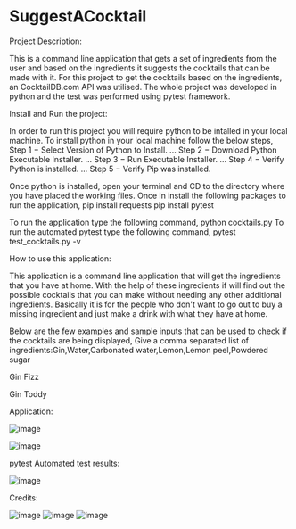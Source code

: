 # SuggestACocktail

Project Description:

This is a command line application that gets a set of ingredients from the user and based on the ingredients it suggests the cocktails that can be made with it. For this project to get the cocktails based on the ingredients, an CocktailDB.com API was utilised. The whole project was developed in python and the test was performed using pytest framework. 

Install and Run the project:

In order to run this project you will require python to be intalled in your local machine. To install python in your local machine follow the below steps,
Step 1 − Select Version of Python to Install. ...
Step 2 − Download Python Executable Installer. ...
Step 3 − Run Executable Installer. ...
Step 4 − Verify Python is installed. ...
Step 5 − Verify Pip was installed.

Once python is installed, open your terminal and CD to the directory where you have placed the working files. Once in install the following packages to run the application, 
pip install requests
pip install pytest

To run the application type the following command,
python cocktails.py
To run the automated pytest type the following command,
pytest test_cocktails.py -v

How to use this application: 

This application is a command line application that will get the ingredients that you have at home. With the help of these ingredients if will find out the possible cocktails that you can make without needing any other additional ingredients. Basically it is for the people who don't want to go out to buy a missing ingredient and just make a drink with what they have at home. 

Below are the few examples and sample inputs that can be used to check if the cocktails are being displayed, 
Give a comma separated list of ingredients:Gin,Water,Carbonated water,Lemon,Lemon peel,Powdered sugar

Gin Fizz

Gin Toddy

Application: 

![image](https://user-images.githubusercontent.com/64884749/181391402-1cb8d373-beea-4dce-9981-ccb572d58aa2.png)

![image](https://user-images.githubusercontent.com/64884749/181391458-3452e90b-3bba-437a-833c-faa3a4983970.png)

pytest Automated test results:

![image](https://user-images.githubusercontent.com/64884749/181391565-cceaf455-6fe9-461e-b0c4-2f97be57622b.png)


Credits:

![image](https://user-images.githubusercontent.com/64884749/181391726-5f47eaae-65ce-4bdf-a4e0-764065f47d81.png) 
![image](https://user-images.githubusercontent.com/64884749/181391779-e6d87f48-bcea-47ae-9bd9-ddf4b1cbcf2f.png)
![image](https://user-images.githubusercontent.com/64884749/181391821-5510509e-246e-40a7-89bc-3c33410621ca.png)

